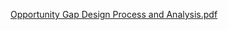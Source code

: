 [Opportunity Gap Design Process and Analysis.pdf](https://github.com/user-attachments/files/16753972/Opportunity.Gap.Design.Process.and.Analysis.pdf)
